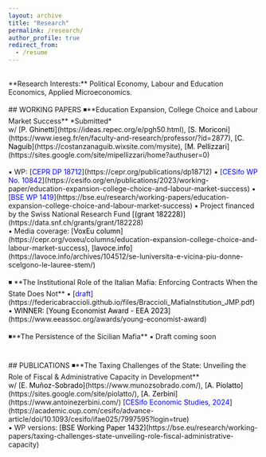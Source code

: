 ```yaml
---
layout: archive
title: "Research"
permalink: /research/
author_profile: true
redirect_from:
  - /resume
---
```

<!-- Google tag (gtag.js) -->
<script async src="https://www.googletagmanager.com/gtag/js?id=G-ER87WNKQCE"></script>
<script>
  window.dataLayer = window.dataLayer || [];
  function gtag(){dataLayer.push(arguments);}
  gtag('js', new Date());

  gtag('config', 'G-ER87WNKQCE');
</script>
<br />
**Research Interests:** Political Economy, Labour and Education Economics, Applied Microeconomics. <br />
<br />
## WORKING PAPERS
◾**Education Expansion, College Choice and Labour Market Success** *Submitted* <br /> 
w/ [<span style="color:black">P. Ghinetti</span>](https://ideas.repec.org/e/pgh50.html), [<span style="color:black">S. Moriconi</span>](https://www.ieseg.fr/en/faculty-and-research/professor/?id=2877), [<span style="color:black">C. Naguib</span>](https://costanzanaguib.wixsite.com/mysite), [<span style="color:black">M. Pellizzari</span>](https://sites.google.com/site/mipellizzari/home?authuser=0)  <br />
<br />
▪ WP: [<span style="color:blue">CEPR DP 18712</span>](https://cepr.org/publications/dp18712) ▪ [<span style="color:blue">CESifo WP No. 10842</span>](https://cesifo.org/en/publications/2023/working-paper/education-expansion-college-choice-and-labour-market-success) ▪ [<span style="color:blue">BSE WP 1419</span>](https://bse.eu/research/working-papers/education-expansion-college-choice-and-labour-market-success)  
▪ Project financed by the Swiss National Research Fund [<span style="color:black;">(grant 182228)</span>](https://data.snf.ch/grants/grant/182228) <br />
▪ Media coverage: [<span style="color:black">VoxEu column</span>](https://cepr.org/voxeu/columns/education-expansion-college-choice-and-labour-market-success), [<span style="color:black">lavoce.info</span>](https://lavoce.info/archives/104512/se-luniversita-e-vicina-piu-donne-scelgono-le-lauree-stem/) 
<br />
<br />
◾ **The Institutional Role of the Italian Mafia: Enforcing Contracts When the State Does Not** ▪ [<span style="color:blue">draft</span>](https://federicabraccioli.github.io/files/Braccioli_MafiaInstitution_JMP.pdf) <br />
▪ <span style="color:black;">WINNER:</span> [<span style="color:black">Young Economist Award - EEA 2023</span>](https://www.eeassoc.org/awards/young-economist-award) 
<br />
<br />
◾**The Persistence of the Sicilian Mafia** ▪ Draft coming soon <br />
<br />
<br />
## PUBLICATIONS
◾**The Taxing Challenges of the State: Unveiling the Role of Fiscal & Administrative Capacity in Development** <br /> 
w/ [<span style="color:black">E. Muñoz-Sobrado</span>](https://www.munozsobrado.com/), [<span style="color:black">A. Piolatto</span>](https://sites.google.com/site/piolatto/), [<span style="color:black">A. Zerbini</span>](https://www.antoinezerbini.com/) [<span style="color:blue">CESifo Economic Studies, 2024</span>](https://academic.oup.com/cesifo/advance-article/doi/10.1093/cesifo/ifae025/7997595?login=true) <br />
▪ WP versions: [<span style="color:black">BSE Working Paper 1432</span>](https://bse.eu/research/working-papers/taxing-challenges-state-unveiling-role-fiscal-administrative-capacity) 



